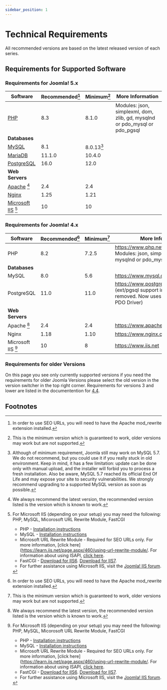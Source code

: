 ```yaml
---
sidebar_position: 1
---
```

Technical Requirements
======================

All recommended versions are based on the latest released version of each series.

## Requirements for Supported Software
### Requirements for Joomla! 5.x

| Software                                  | Recommended[^4] | Minimum[^3] | More Information                                                           |
|-------------------------------------------|-----------------|-------------|----------------------------------------------------------------------------|
| [PHP](https://php.net)                    | 8.3             | 8.1.0       | Modules: json, simplexml, dom, zlib, gd, mysqlnd or pdo_mysql or pdo_pgsql |
| **Databases**                             |                 |             |                                                                            |
| [MySQL](https://mysql.com)                | 8.1             | 8.0.13[^5]  |                                                                            |
| [MariaDB](https://mariadb.com)            | 11.1.0          | 10.4.0      |                                                                            |
| [PostgreSQL](https://postgresql.org)      | 16.0            | 12.0        |                                                                            |
| **Web Servers**                           |                 |             |                                                                            |
| [Apache](https://httpd.apache.org) [^2]   | 2.4             | 2.4         |                                                                            |
| [Nginx](https://nginx.com)                | 1.25            | 1.21        |                                                                            |
| [Microsoft IIS](https://www.iis.net) [^1] | 10              | 10          |                                                                            |

### Requirements for Joomla! 4.x

| Software           | Recommended[^4] | Minimum[^3] | More Information                                                                                                 |
|--------------------|-----------------|-------------|------------------------------------------------------------------------------------------------------------------|
| PHP                | 8.2             | 7.2.5       | https://www.php.net <br/>Modules: json, simplexml, dom, gd, mysqlnd or pdo_mysql or pdo_pgsql                    |
| **Databases**      |                 |             |                                                                                                                  |
| MySQL              | 8.0             | 5.6         | https://www.mysql.com                                                                                            |
| PostgreSQL         | 11.0            | 11.0        | https://www.postgresql.org/ <br/>(ext/pgsql support in PHP has been removed. Now uses the PostgreSQL PDO Driver) |
| **Web Servers**    |                 |             |                                                                                                                  |
| Apache [^2]        | 2.4             | 2.4         | https://www.apache.org                                                                                           |
| Nginx              | 1.18            | 1.10        | https://www.nginx.com/resources/wiki/                                                                            |
| Microsoft IIS [^1] | 10              | 8           | https://www.iis.net                                                                                              |

### Requirements for older Versions

On this page you see only currently supported versions if you need the requirements for older Joomla Versions
please select the old version in the version switcher in the top right corner. Requirements for versions 3 and
lower are listed in the documentention for [4.4](/versioned_docs/version-4.4/get-started/technical-requirements.md). 

## Footnotes

[^1]: For Microsoft IIS (depending on your setup) you may need the following:  PHP, MySQL, Micorosoft URL Rewrite Module, FastCGI
    * PHP - [Installation instructions](https://www.php.net/manual/en/install.windows.php)
    * MySQL - [Installation instructions](https://dev.mysql.com/doc/mysql/en/windows-installation.html)
    * Microsoft URL Rewrite Module - Required for SEO URLs only. For more information, [click here](https://learn.iis.net/page.aspx/460/using-url-rewrite-module/. For information about using ISAPI, [click here](https://docs.joomla.org/S:MyLanguage/Enabling_Search_Engine_Friendly_(SEF)_URLs_on_IIS).
    * FastCGI - [Download for IIS6](https://www.iis.net/downloads/default.aspx?tabid=34&g=6&i=1521). [Download for IIS7](https://www.iis.net/downloads/default.aspx?tabid=34&i=1299&g=6).
    * For further assistance using Microsoft IIS, visit the [Joomla! IIS forum](https://forum.joomla.org/viewforum.php?f=543).

[^2]: We always recommend the latest version, the recommended version listed is the version which is known to work.  

[^3]: This is the minimum version which is guaranteed to work, older versions may work but are not supported.

[^4]: In order to use SEO URLs, you will need to have the Apache mod_rewrite extension installed.

[^5]: Although of minimum requirement, Joomla still may work on MySQL 5.7.
We do not recommend, but you could use it if you really stuck in old environment.
Keep in mind, it has a few limitation: update can be done only with manual upload, and the installer will forbid you to process a fresh installation.
Also be aware, MySQL 5.7 reached its official End Of Life and may expose your site to security vulnerabilities. We strongly recommend upgrading to a supported MySQL version as soon as possible.
